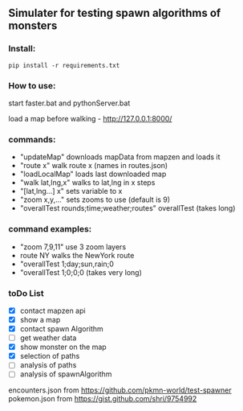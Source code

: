 ## Simulater for testing spawn algorithms of monsters

### Install:
`pip install -r requirements.txt`

### How to use:
start faster.bat and pythonServer.bat

load a map before walking - http://127.0.0.1:8000/
### commands:
- "updateMap" downloads mapData from mapzen and loads it
- "route x" walk route x (names in routes.json)
- "loadLocalMap" loads last downloaded map
- "walk lat,lng,x" walks to lat,lng in x steps
- "[lat,lng...] x" sets variable to x 
- "zoom x,y,..." sets zooms to use (default is 9)
- "overallTest rounds;time;weather;routes" overallTest (takes long)

### command examples:
- "zoom 7,9,11" use 3 zoom layers
- route NY walks the NewYork route
- "overallTest 1;day;sun,rain;0
- "overallTest 1;0;0;0 (takes very long)

### toDo List
- [x] contact mapzen api
- [x] show a map
- [x] contact spawn Algorithm
- [ ] get weather data
- [x] show monster on the map
- [x] selection of paths
- [ ] analysis of paths
- [ ] analysis of spawnAlgorithm

encounters.json from https://github.com/pkmn-world/test-spawner
pokemon.json from https://gist.github.com/shri/9754992